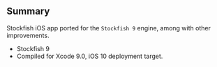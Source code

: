 ## Summary
Stockfish iOS app ported for the `Stockfish 9` engine, among with other improvements.

* Stockfish 9
* Compiled for Xcode 9.0, iOS 10 deployment target.
